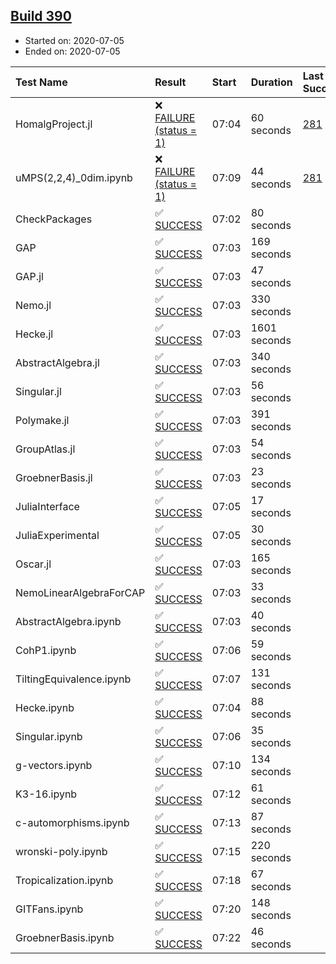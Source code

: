 ## [Build 390](https://oscarci.mathematik.uni-kl.de/job/oscar-stable/390/)

* Started on: 2020-07-05
* Ended on: 2020-07-05

| Test Name    | Result | Start | Duration | Last Success | First Failure |
|:-------------|:-------|:------|:---------|:-------------|:--------------|
| HomalgProject.jl | ❌ [FAILURE (status = 1)](https://oscarci.mathematik.uni-kl.de/job/oscar-stable/390/artifact/logs/build-390/HomalgProject.jl.log) | 07:04 | 60 seconds | [281](https://oscarci.mathematik.uni-kl.de/job/oscar-stable/281/) | [282](https://oscarci.mathematik.uni-kl.de/job/oscar-stable/282/) |
| uMPS(2,2,4)_0dim.ipynb | ❌ [FAILURE (status = 1)](https://oscarci.mathematik.uni-kl.de/job/oscar-stable/390/artifact/logs/build-390/uMPS-2-2-4-_0dim.ipynb.log) | 07:09 | 44 seconds | [281](https://oscarci.mathematik.uni-kl.de/job/oscar-stable/281/) | [282](https://oscarci.mathematik.uni-kl.de/job/oscar-stable/282/) |
| CheckPackages | ✅ [SUCCESS](https://oscarci.mathematik.uni-kl.de/job/oscar-stable/390/artifact/logs/build-390/CheckPackages.log) | 07:02 | 80 seconds |  |  |
| GAP | ✅ [SUCCESS](https://oscarci.mathematik.uni-kl.de/job/oscar-stable/390/artifact/logs/build-390/GAP.log) | 07:03 | 169 seconds |  |  |
| GAP.jl | ✅ [SUCCESS](https://oscarci.mathematik.uni-kl.de/job/oscar-stable/390/artifact/logs/build-390/GAP.jl.log) | 07:03 | 47 seconds |  |  |
| Nemo.jl | ✅ [SUCCESS](https://oscarci.mathematik.uni-kl.de/job/oscar-stable/390/artifact/logs/build-390/Nemo.jl.log) | 07:03 | 330 seconds |  |  |
| Hecke.jl | ✅ [SUCCESS](https://oscarci.mathematik.uni-kl.de/job/oscar-stable/390/artifact/logs/build-390/Hecke.jl.log) | 07:03 | 1601 seconds |  |  |
| AbstractAlgebra.jl | ✅ [SUCCESS](https://oscarci.mathematik.uni-kl.de/job/oscar-stable/390/artifact/logs/build-390/AbstractAlgebra.jl.log) | 07:03 | 340 seconds |  |  |
| Singular.jl | ✅ [SUCCESS](https://oscarci.mathematik.uni-kl.de/job/oscar-stable/390/artifact/logs/build-390/Singular.jl.log) | 07:03 | 56 seconds |  |  |
| Polymake.jl | ✅ [SUCCESS](https://oscarci.mathematik.uni-kl.de/job/oscar-stable/390/artifact/logs/build-390/Polymake.jl.log) | 07:03 | 391 seconds |  |  |
| GroupAtlas.jl | ✅ [SUCCESS](https://oscarci.mathematik.uni-kl.de/job/oscar-stable/390/artifact/logs/build-390/GroupAtlas.jl.log) | 07:03 | 54 seconds |  |  |
| GroebnerBasis.jl | ✅ [SUCCESS](https://oscarci.mathematik.uni-kl.de/job/oscar-stable/390/artifact/logs/build-390/GroebnerBasis.jl.log) | 07:03 | 23 seconds |  |  |
| JuliaInterface | ✅ [SUCCESS](https://oscarci.mathematik.uni-kl.de/job/oscar-stable/390/artifact/logs/build-390/JuliaInterface.log) | 07:05 | 17 seconds |  |  |
| JuliaExperimental | ✅ [SUCCESS](https://oscarci.mathematik.uni-kl.de/job/oscar-stable/390/artifact/logs/build-390/JuliaExperimental.log) | 07:05 | 30 seconds |  |  |
| Oscar.jl | ✅ [SUCCESS](https://oscarci.mathematik.uni-kl.de/job/oscar-stable/390/artifact/logs/build-390/Oscar.jl.log) | 07:03 | 165 seconds |  |  |
| NemoLinearAlgebraForCAP | ✅ [SUCCESS](https://oscarci.mathematik.uni-kl.de/job/oscar-stable/390/artifact/logs/build-390/NemoLinearAlgebraForCAP.log) | 07:03 | 33 seconds |  |  |
| AbstractAlgebra.ipynb | ✅ [SUCCESS](https://oscarci.mathematik.uni-kl.de/job/oscar-stable/390/artifact/logs/build-390/AbstractAlgebra.ipynb.log) | 07:03 | 40 seconds |  |  |
| CohP1.ipynb | ✅ [SUCCESS](https://oscarci.mathematik.uni-kl.de/job/oscar-stable/390/artifact/logs/build-390/CohP1.ipynb.log) | 07:06 | 59 seconds |  |  |
| TiltingEquivalence.ipynb | ✅ [SUCCESS](https://oscarci.mathematik.uni-kl.de/job/oscar-stable/390/artifact/logs/build-390/TiltingEquivalence.ipynb.log) | 07:07 | 131 seconds |  |  |
| Hecke.ipynb | ✅ [SUCCESS](https://oscarci.mathematik.uni-kl.de/job/oscar-stable/390/artifact/logs/build-390/Hecke.ipynb.log) | 07:04 | 88 seconds |  |  |
| Singular.ipynb | ✅ [SUCCESS](https://oscarci.mathematik.uni-kl.de/job/oscar-stable/390/artifact/logs/build-390/Singular.ipynb.log) | 07:06 | 35 seconds |  |  |
| g-vectors.ipynb | ✅ [SUCCESS](https://oscarci.mathematik.uni-kl.de/job/oscar-stable/390/artifact/logs/build-390/g-vectors.ipynb.log) | 07:10 | 134 seconds |  |  |
| K3-16.ipynb | ✅ [SUCCESS](https://oscarci.mathematik.uni-kl.de/job/oscar-stable/390/artifact/logs/build-390/K3-16.ipynb.log) | 07:12 | 61 seconds |  |  |
| c-automorphisms.ipynb | ✅ [SUCCESS](https://oscarci.mathematik.uni-kl.de/job/oscar-stable/390/artifact/logs/build-390/c-automorphisms.ipynb.log) | 07:13 | 87 seconds |  |  |
| wronski-poly.ipynb | ✅ [SUCCESS](https://oscarci.mathematik.uni-kl.de/job/oscar-stable/390/artifact/logs/build-390/wronski-poly.ipynb.log) | 07:15 | 220 seconds |  |  |
| Tropicalization.ipynb | ✅ [SUCCESS](https://oscarci.mathematik.uni-kl.de/job/oscar-stable/390/artifact/logs/build-390/Tropicalization.ipynb.log) | 07:18 | 67 seconds |  |  |
| GITFans.ipynb | ✅ [SUCCESS](https://oscarci.mathematik.uni-kl.de/job/oscar-stable/390/artifact/logs/build-390/GITFans.ipynb.log) | 07:20 | 148 seconds |  |  |
| GroebnerBasis.ipynb | ✅ [SUCCESS](https://oscarci.mathematik.uni-kl.de/job/oscar-stable/390/artifact/logs/build-390/GroebnerBasis.ipynb.log) | 07:22 | 46 seconds |  |  |
